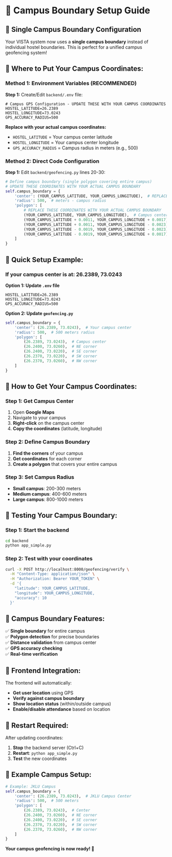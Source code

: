 # 🎯 Campus Boundary Setup Guide

## 📍 **Single Campus Boundary Configuration**

Your VISTA system now uses a **single campus boundary** instead of individual hostel boundaries. This is perfect for a unified campus geofencing system!

## 🎯 **Where to Put Your Campus Coordinates:**

### **Method 1: Environment Variables (RECOMMENDED)**

**Step 1:** Create/Edit `backend/.env` file:
```env
# Campus GPS Configuration - UPDATE THESE WITH YOUR CAMPUS COORDINATES
HOSTEL_LATITUDE=26.2389
HOSTEL_LONGITUDE=73.0243
GPS_ACCURACY_RADIUS=500
```

**Replace with your actual campus coordinates:**
- `HOSTEL_LATITUDE` = Your campus center latitude
- `HOSTEL_LONGITUDE` = Your campus center longitude  
- `GPS_ACCURACY_RADIUS` = Campus radius in meters (e.g., 500)

### **Method 2: Direct Code Configuration**

**Step 1:** Edit `backend/geofencing.py` lines 20-30:
```python
# Define campus boundary (single polygon covering entire campus)
# UPDATE THESE COORDINATES WITH YOUR ACTUAL CAMPUS BOUNDARY
self.campus_boundary = {
    'center': (YOUR_CAMPUS_LATITUDE, YOUR_CAMPUS_LONGITUDE),  # REPLACE WITH YOUR CAMPUS CENTER
    'radius': 500,  # meters - campus radius
    'polygon': [
        # REPLACE THESE COORDINATES WITH YOUR ACTUAL CAMPUS BOUNDARY
        (YOUR_CAMPUS_LATITUDE, YOUR_CAMPUS_LONGITUDE),  # Campus center
        (YOUR_CAMPUS_LATITUDE + 0.0011, YOUR_CAMPUS_LONGITUDE + 0.0017),  # NE corner
        (YOUR_CAMPUS_LATITUDE + 0.0011, YOUR_CAMPUS_LONGITUDE - 0.0023),  # SE corner
        (YOUR_CAMPUS_LATITUDE - 0.0019, YOUR_CAMPUS_LONGITUDE - 0.0023),  # SW corner
        (YOUR_CAMPUS_LATITUDE - 0.0019, YOUR_CAMPUS_LONGITUDE + 0.0017),  # NW corner
    ]
}
```

## 🎯 **Quick Setup Example:**

### **If your campus center is at: 26.2389, 73.0243**

**Option 1: Update `.env` file**
```env
HOSTEL_LATITUDE=26.2389
HOSTEL_LONGITUDE=73.0243
GPS_ACCURACY_RADIUS=500
```

**Option 2: Update `geofencing.py`**
```python
self.campus_boundary = {
    'center': (26.2389, 73.0243),  # Your campus center
    'radius': 500,  # 500 meters radius
    'polygon': [
        (26.2389, 73.0243),  # Campus center
        (26.2400, 73.0260),  # NE corner
        (26.2400, 73.0220),  # SE corner
        (26.2370, 73.0220),  # SW corner
        (26.2370, 73.0260),  # NW corner
    ]
}
```

## 🎯 **How to Get Your Campus Coordinates:**

### **Step 1: Get Campus Center**
1. Open **Google Maps**
2. Navigate to your campus
3. **Right-click** on the campus center
4. **Copy the coordinates** (latitude, longitude)

### **Step 2: Define Campus Boundary**
1. **Find the corners** of your campus
2. **Get coordinates** for each corner
3. **Create a polygon** that covers your entire campus

### **Step 3: Set Campus Radius**
- **Small campus**: 200-300 meters
- **Medium campus**: 400-600 meters  
- **Large campus**: 800-1000 meters

## 🎯 **Testing Your Campus Boundary:**

### **Step 1: Start the backend**
```bash
cd backend
python app_simple.py
```

### **Step 2: Test with your coordinates**
```bash
curl -X POST http://localhost:8000/geofencing/verify \
  -H "Content-Type: application/json" \
  -H "Authorization: Bearer YOUR_TOKEN" \
  -d '{
    "latitude": YOUR_CAMPUS_LATITUDE,
    "longitude": YOUR_CAMPUS_LONGITUDE,
    "accuracy": 10
  }'
```

## 🎯 **Campus Boundary Features:**

✅ **Single boundary** for entire campus  
✅ **Polygon detection** for precise boundaries  
✅ **Distance validation** from campus center  
✅ **GPS accuracy checking**  
✅ **Real-time verification**  

## 🎯 **Frontend Integration:**

The frontend will automatically:
- **Get user location** using GPS
- **Verify against campus boundary**
- **Show location status** (within/outside campus)
- **Enable/disable attendance** based on location

## 🎯 **Restart Required:**

After updating coordinates:
1. **Stop** the backend server (Ctrl+C)
2. **Restart**: `python app_simple.py`
3. **Test** the new coordinates

## 🎯 **Example Campus Setup:**

```python
# Example: JKLU Campus
self.campus_boundary = {
    'center': (26.2389, 73.0243),  # JKLU Campus Center
    'radius': 500,  # 500 meters
    'polygon': [
        (26.2389, 73.0243),  # Center
        (26.2400, 73.0260),  # NE corner
        (26.2400, 73.0220),  # SE corner  
        (26.2370, 73.0220),  # SW corner
        (26.2370, 73.0260),  # NW corner
    ]
}
```

**Your campus geofencing is now ready! 🎯**
